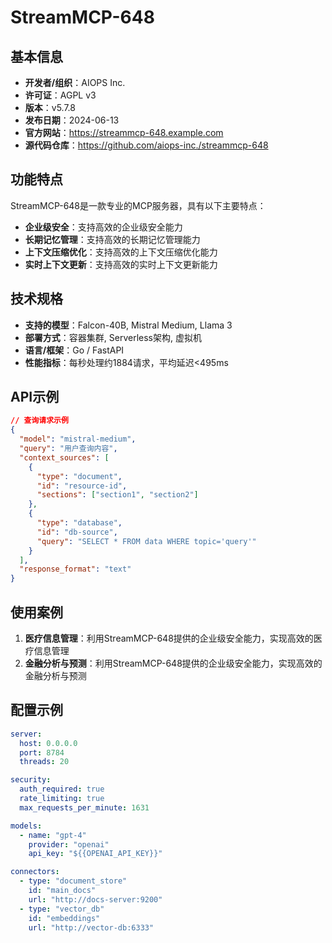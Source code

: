 # StreamMCP-648

## 基本信息

- **开发者/组织**：AIOPS Inc.
- **许可证**：AGPL v3
- **版本**：v5.7.8
- **发布日期**：2024-06-13
- **官方网站**：https://streammcp-648.example.com
- **源代码仓库**：https://github.com/aiops-inc./streammcp-648

## 功能特点

StreamMCP-648是一款专业的MCP服务器，具有以下主要特点：

- **企业级安全**：支持高效的企业级安全能力
- **长期记忆管理**：支持高效的长期记忆管理能力
- **上下文压缩优化**：支持高效的上下文压缩优化能力
- **实时上下文更新**：支持高效的实时上下文更新能力


## 技术规格

- **支持的模型**：Falcon-40B, Mistral Medium, Llama 3
- **部署方式**：容器集群, Serverless架构, 虚拟机
- **语言/框架**：Go / FastAPI
- **性能指标**：每秒处理约1884请求，平均延迟<495ms

## API示例

```json
// 查询请求示例
{
  "model": "mistral-medium",
  "query": "用户查询内容",
  "context_sources": [
    {
      "type": "document",
      "id": "resource-id",
      "sections": ["section1", "section2"]
    },
    {
      "type": "database",
      "id": "db-source",
      "query": "SELECT * FROM data WHERE topic='query'"
    }
  ],
  "response_format": "text"
}
```

## 使用案例

1. **医疗信息管理**：利用StreamMCP-648提供的企业级安全能力，实现高效的医疗信息管理
2. **金融分析与预测**：利用StreamMCP-648提供的企业级安全能力，实现高效的金融分析与预测


## 配置示例

```yaml
server:
  host: 0.0.0.0
  port: 8784
  threads: 20

security:
  auth_required: true
  rate_limiting: true
  max_requests_per_minute: 1631

models:
  - name: "gpt-4"
    provider: "openai"
    api_key: "${{OPENAI_API_KEY}}"

connectors:
  - type: "document_store"
    id: "main_docs"
    url: "http://docs-server:9200"
  - type: "vector_db"
    id: "embeddings"
    url: "http://vector-db:6333"
```
